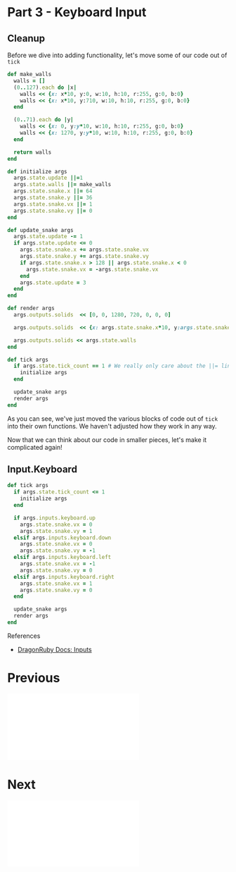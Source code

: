 # Part 3 - Keyboard Input

## Cleanup
Before we dive into adding functionality, let's move some of our code out of `tick`

```ruby
def make_walls
  walls = []
  (0..127).each do |x|
    walls << {x: x*10, y:0, w:10, h:10, r:255, g:0, b:0}
    walls << {x: x*10, y:710, w:10, h:10, r:255, g:0, b:0}
  end

  (0..71).each do |y|
    walls << {x: 0, y:y*10, w:10, h:10, r:255, g:0, b:0}
    walls << {x: 1270, y:y*10, w:10, h:10, r:255, g:0, b:0}
  end

  return walls
end

def initialize args
  args.state.update ||=1
  args.state.walls ||= make_walls
  args.state.snake.x ||= 64
  args.state.snake.y ||= 36
  args.state.snake.vx ||= 1
  args.state.snake.vy ||= 0
end

def update_snake args
  args.state.update -= 1
  if args.state.update <= 0
    args.state.snake.x += args.state.snake.vx
    args.state.snake.y += args.state.snake.vy
    if args.state.snake.x > 128 || args.state.snake.x < 0
      args.state.snake.vx = -args.state.snake.vx
    end
    args.state.update = 3
  end
end

def render args
  args.outputs.solids  << [0, 0, 1280, 720, 0, 0, 0]

  args.outputs.solids  << {x: args.state.snake.x*10, y:args.state.snake.y*10, w:10, h:10, r:0, g:128, b:0}

  args.outputs.solids << args.state.walls
end

def tick args
  if args.state.tick_count == 1 # We really only care about the ||= lines on the very first frame.
    initialize args
  end

  update_snake args
  render args
end
```

As you can see, we've just moved the various blocks of code out of `tick` into their own functions.  We haven't adjusted how they work in any way.

Now that we can think about our code in smaller pieces, let's make it complicated again!

##  Input.Keyboard

```ruby
def tick args
  if args.state.tick_count <= 1
    initialize args
  end

  if args.inputs.keyboard.up
    args.state.snake.vx = 0
    args.state.snake.vy = 1
  elsif args.inputs.keyboard.down
    args.state.snake.vx = 0
    args.state.snake.vy = -1
  elsif args.inputs.keyboard.left
    args.state.snake.vx = -1
    args.state.snake.vy = 0
  elsif args.inputs.keyboard.right
    args.state.snake.vx = 1
    args.state.snake.vy = 0
  end

  update_snake args
  render args
end
```

References
* [DragonRuby Docs: Inputs](http://docs.dragonruby.org/#---args-inputs-)

# Previous
![Part 3 - Keyboard Input](./tutorial/part-3.md)

# Next
![Part 4 - Collisions](./tutorial/part-4.md)